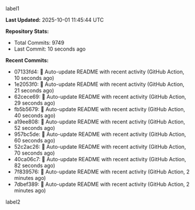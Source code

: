 
label1 
<!-- ACTIVITY_START -->
**Last Updated:** 2025-10-01 11:45:44 UTC

**Repository Stats:**
- Total Commits: 9749
- Last Commit: 10 seconds ago

**Recent Commits:**
- 07133fd4: 🤖 Auto-update README with recent activity (GitHub Action, 10 seconds ago)
- 1e2053f0: 🤖 Auto-update README with recent activity (GitHub Action, 21 seconds ago)
- 62cece69: 🤖 Auto-update README with recent activity (GitHub Action, 29 seconds ago)
- fb5b5679: 🤖 Auto-update README with recent activity (GitHub Action, 40 seconds ago)
- a19ee808: 🤖 Auto-update README with recent activity (GitHub Action, 52 seconds ago)
- 957bc5de: 🤖 Auto-update README with recent activity (GitHub Action, 60 seconds ago)
- 52c2ac26: 🤖 Auto-update README with recent activity (GitHub Action, 70 seconds ago)
- 40ca06c7: 🤖 Auto-update README with recent activity (GitHub Action, 82 seconds ago)
- 7f839576: 🤖 Auto-update README with recent activity (GitHub Action, 2 minutes ago)
- 7dbef389: 🤖 Auto-update README with recent activity (GitHub Action, 2 minutes ago)
<!-- ACTIVITY_END -->

label2
